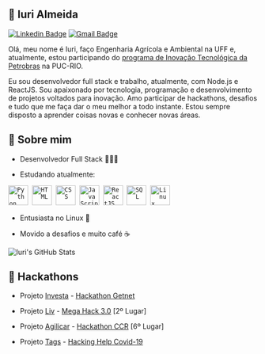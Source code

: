 ## :wave: Iuri Almeida ##

[![Linkedin Badge](https://img.shields.io/badge/-LinkedIn-blue?style=flat-square&logo=Linkedin&logoColor=white&link=https://www.linkedin.com/in/iurilopesalmeida/)](https://www.linkedin.com/in/iurilopesalmeida/)
[![Gmail Badge](https://img.shields.io/badge/-Gmail-c14438?style=flat-square&logo=Gmail&logoColor=white&link=mailto:iurilopesalmeida@gmail.com)](mailto:iurilopesalmeida@gmail.com)

<p>
Olá, meu nome é Iuri, faço Engenharia Agrícola e Ambiental na UFF e, atualmente, estou participando do <a href = "https://nossaenergia.petrobras.com.br/pt/energia/conexoes-para-a-inovacao-modulo-ignicao-busca-as-ideias-de-jovens-estudantes/#menu">programa de Inovação Tecnológica da Petrobras</a> na PUC-RIO.

Eu sou desenvolvedor full stack e trabalho, atualmente, com Node.js e ReactJS. Sou apaixonado por tecnologia, programação e desenvolvimento de projetos voltados para inovação. Amo participar de hackathons, desafios e tudo que me faça dar o meu melhor a todo instante. Estou sempre disposto a aprender coisas novas e conhecer novas áreas.
</p>

## :eyes: Sobre mim ##

* Desenvolvedor Full Stack 👨🏻‍💻

* Estudando atualmente:

<p align="left">
<code><img src="https://user-images.githubusercontent.com/60857927/108612362-eb19fd80-73c6-11eb-8066-6b7afc168861.png" alt="Python" width="40" height="40"/></code>&nbsp;
<code><img src="https://user-images.githubusercontent.com/60857927/108612406-41873c00-73c7-11eb-8c19-ab379a124cf2.png" alt="HTML" width="40" height="40"/></code>&nbsp;
<code><img src="https://user-images.githubusercontent.com/60857927/108612516-3aacf900-73c8-11eb-9c4b-7c6bdaf27d46.png" alt="CSS" width="40" height="40"/></code>&nbsp;
<code><img src="https://user-images.githubusercontent.com/60857927/108612409-464bf000-73c7-11eb-92de-b3bbd7132cbd.png" alt="JavaScript" width="40" height="40"/></code>&nbsp;
<code><img src="https://user-images.githubusercontent.com/60857927/108612627-274e5d80-73c9-11eb-89e7-9f168dd1553a.png" alt="ReactJS" width="40" height="40"/></code>&nbsp;
<code><img src="https://user-images.githubusercontent.com/60857927/108612577-aee79c80-73c8-11eb-8400-5260990e647e.png" alt="SQL" width="40" height="40"/></code>&nbsp;
<code><img src="https://user-images.githubusercontent.com/60857927/108612429-74313480-73c7-11eb-8407-ccfac1eda8ad.png" alt="Linux" width="40" height="40"/></code>&nbsp;
</p>

* Entusiasta no Linux 🐧

* Movido a desafios e muito café :coffee:

![Iuri's GitHub Stats](https://github-readme-stats.vercel.app/api?username=Iuri-Almeida&count_private=true&show_icons=true&theme=midnight-purple&hide_border=true)
<br>
<!-- ![Top Langs](https://github-readme-stats.vercel.app/api/top-langs/?username=Iuri-Almeida&theme=midnight-purple&hide_border=true) -->

## :rocket: Hackathons ##

* Projeto [Investa](https://github.com/Iuri-Almeida/investa-hackathon-getnet) - [Hackathon Getnet](https://www.hackathongetnet.com.br/)

* Projeto [Liv](https://github.com/Iuri-Almeida/projeto_liv_mega_hack) - [Mega Hack 3.0](https://www.megahack.com.br/) [2º Lugar]

* Projeto [Agilicar](https://github.com/Iuri-Almeida/time_70_agilicar) - [Hackathon CCR](http://www.grupoccr.com.br/hackathonccr/) [6º Lugar]

* Projeto [Tags](https://www.youtube.com/watch?v=bgvWcUgYe2g) - [Hacking Help Covid-19](http://www.hackingrio.com/)
